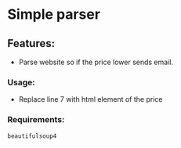 # Simple parser
  


## Features:
- Parse website so if the price lower sends email.

### Usage:
- Replace line 7 with html element of the price

### Requirements:
	beautifulsoup4
	
